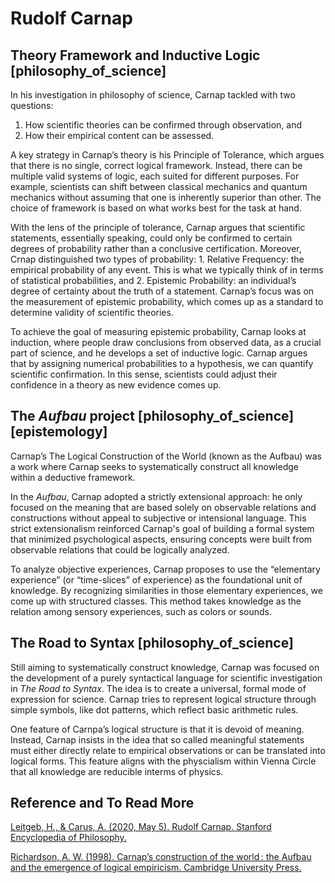 # Rudolf Carnap

## Theory Framework and Inductive Logic [philosophy_of_science]

In his investigation in philosophy of science, Carnap tackled with two questions:

1. How scientific theories can be confirmed through observation, and
2. How their empirical content can be assessed.


A key strategy in Carnap’s theory is his Principle of Tolerance, which argues that there is no single, correct logical framework. Instead, there can be multiple valid systems of logic, each suited for different purposes. For example, scientists can shift between classical mechanics and quantum mechanics without assuming that one is inherently superior than other. The choice of framework is based on what works best for the task at hand.

With the lens of the principle of tolerance, Carnap argues that scientific statements, essentially speaking, could only be confirmed to certain degrees of probability rather than a conclusive certification. Moreover, Crnap distinguished two types of probability: 1. Relative Frequency: the empirical probability of any event. This is what we typically think of in terms of statistical probabilities, and 2. Epistemic Probability: an individual’s degree of certainty about the truth of a statement. Carnap’s focus was on the measurement of epistemic probability, which comes up as a standard to determine validity of scientific theories. 

To achieve the goal of measuring epistemic probability, Carnap looks at induction, where people draw conclusions from observed data, as a crucial part of science, and he develops a set of inductive logic. Carnap argues that by assigning numerical probabilities to a hypothesis, we can quantify scientific confirmation. In this sense, scientists could adjust their confidence in a theory as new evidence comes up. 

## The *Aufbau* project [philosophy_of_science] [epistemology]

Carnap’s The Logical Construction of the World (known as the Aufbau) was a work where Carnap seeks to systematically construct all knowledge within a deductive framework.

In the *Aufbau*, Carnap adopted a strictly extensional approach: he only focused on the meaning that are based solely on observable relations and constructions without appeal to subjective or intensional language. This strict extensionalism reinforced Carnap's goal of building a formal system that minimized psychological aspects, ensuring concepts were built from observable relations that could be logically analyzed​.

To analyze objective experiences, Carnap proposes to use the “elementary experience” (or “time-slices” of experience) as the foundational unit of knowledge. By recognizing similarities in those elementary experiences, we come up with structured classes. This method takes knowledge as the relation among sensory experiences, such as colors or sounds.

## The Road to Syntax [philosophy_of_science]

Still aiming to systematically construct knowledge, Carnap was focused on the development of a purely syntactical language for scientific investigation in *The Road to Syntax*. The idea is to create a universal, formal mode of expression for science. Carnap tries to represent logical structure through simple symbols, like dot patterns, which reflect basic arithmetic rules.

One feature of Carnpa’s logical structure is that it is devoid of meaning. Instead, Carnap insists in the idea that so called meaningful statements must either directly relate to empirical observations or can be translated into logical forms. This feature aligns with the physcialism within Vienna Circle that all knowledge are reducible interms of physics.

## Reference and To Read More

[Leitgeb, H., & Carus, A. (2020, May 5). Rudolf Carnap. Stanford Encyclopedia of Philosophy.](https://plato.stanford.edu/entries/carnap/)

[Richardson, A. W. (1998). Carnap’s construction of the world : the Aufbau and the emergence of logical empiricism. Cambridge University Press.](https://www.cambridge.org/core/books/carnaps-construction-of-the-world-the-aufbau-and-the-emergence-of-logical-empiricism/9781107036803)
